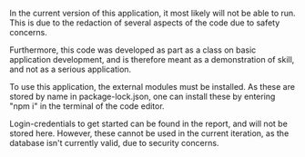 In the current version of this application, it most likely will not be able to run. This is due to the redaction of several aspects of the code due to safety concerns.

Furthermore, this code was developed as part as a class on basic application development, and is therefore meant as a demonstration of skill, and not as a serious application.

To use this application, the external modules must be installed. As these are stored by name in package-lock.json,
one can install these by entering "npm i" in the terminal of the code editor.

Login-credentials to get started can be found in the report, and will not be stored here.
However, these cannot be used in the current iteration, as the database isn't currently valid, due to security concerns.